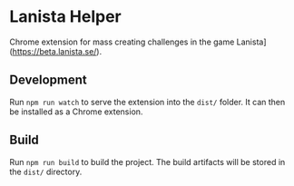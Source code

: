 # Lanista Helper

Chrome extension for mass creating challenges in the game Lanista](https://beta.lanista.se/).

## Development

Run `npm run watch` to serve the extension into the `dist/` folder. It can then be installed as a Chrome extension.

## Build

Run `npm run build` to build the project. The build artifacts will be stored in the `dist/` directory.

